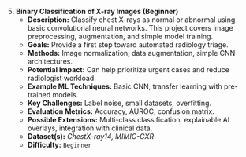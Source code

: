 5. **Binary Classification of X-ray Images (Beginner)**
   - **Description:** Classify chest X-rays as normal or abnormal using basic convolutional neural networks. This project covers image preprocessing, augmentation, and simple model training.
   - **Goals:** Provide a first step toward automated radiology triage.
   - **Methods:** Image normalization, data augmentation, simple CNN architectures.
   - **Potential Impact:** Can help prioritize urgent cases and reduce radiologist workload.
   - **Example ML Techniques:** Basic CNN, transfer learning with pre-trained models.
   - **Key Challenges:** Label noise, small datasets, overfitting.
   - **Evaluation Metrics:** Accuracy, AUROC, confusion matrix.
   - **Possible Extensions:** Multi-class classification, explainable AI overlays, integration with clinical data.
   - **Dataset(s):** *ChestX-ray14, MIMIC-CXR*
   - **Difficulty:** `Beginner`